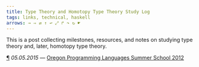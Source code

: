 ```yaml
---
title: Type Theory and Homotopy Type Theory Study Log
tags: links, technical, haskell
arrows: → ⇒ ⇄ ↑ ↩ ⤢ ↱ ↷ ↻ ☛
---
```


This is a post collecting milestones, resources, and notes on studying type theory and, later, homotopy type theory.

<a href="#oregon2012" name="oregon2012">¶</a>
*05.05.2015* — [Oregon Programming Languages Summer School 2012](https://www.youtube.com/playlist?list=PL8Ky8lYL8-Oh7awp0sqa82o7Ggt4AGhyf)
